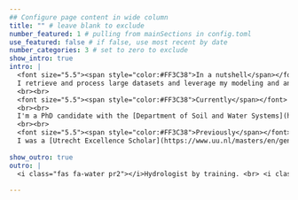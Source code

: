 ```yaml
---
## Configure page content in wide column
title: "" # leave blank to exclude
number_featured: 1 # pulling from mainSections in config.toml
use_featured: false # if false, use most recent by date
number_categories: 3 # set to zero to exclude
show_intro: true
intro: |
  <font size="5.5"><span style="color:#FF3C38">In a nutshell</span></font><br><br>
  I retrieve and process large datasets and leverage my modeling and analytical skills to generate insights from complex environmental datasets to inform sustainable strategies for addressing climate risks. 
  <br><br>
  <font size="5.5"><span style="color:#FF3C38">Currently</span></font>
  <br><br>
  I'm a PhD candidate with the [Department of Soil and Water Systems](https://www.uidaho.edu/cals/soil-and-water-systems/) at the [University of Idaho](https://www.uidaho.edu/). As a part of [Dr. Erin Brooks'](https://www.uidaho.edu/cals/soil-and-water-systems/our-people/erin-brooks) research group my research focuses on improving the understanding of the implications of various land management strategies on water quality by employing hydrology and water resources models along with large datasets. Here, I also build data-driven tools to inform strategies targeted at addressing climate risks and supporting environmental management-related decision-making. 
  <br><br>
  <font size="5.5"><span style="color:#FF3C38">Previously</span></font><br><br>
  I was a [Utrecht Excellence Scholar](https://www.uu.nl/masters/en/general-information/international-students/financial-matters/grants-and-scholarships/utrecht-excellence-scholarships) at the [Utrecht University](https://www.uu.nl/en) in the Netherlands. There I employed the next generation global hydrology and water resources model (PCR-GLOBWB) along with various remote sensing products to derive water management insights in some of the most water stressed regions of the world.
  
show_outro: true
outro: |
  <i class="fas fa-water pr2"></i>Hydrologist by training. <br> <i class="fas fa-lightbulb pr2"></i>Curious about all intersections of water, data and society.
  
---
```


